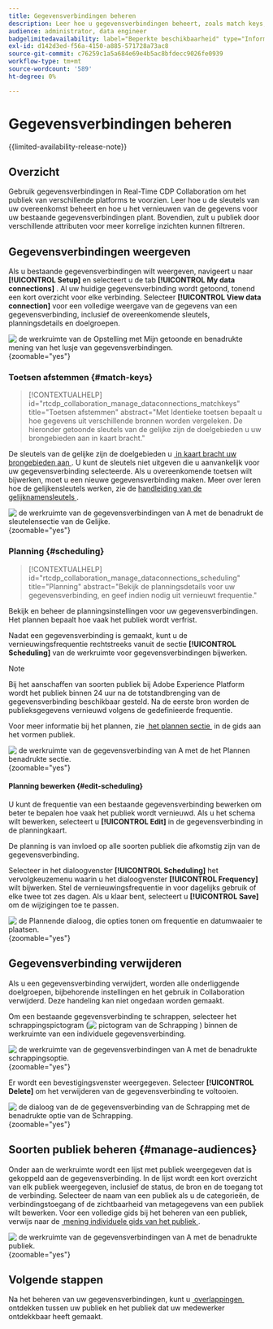```yaml
---
title: Gegevensverbindingen beheren
description: Leer hoe u gegevensverbindingen beheert, zoals match keys, planning, use cases en publiekfiltering in Real-Time CDP Collaboration
audience: administrator, data engineer
badgelimitedavailability: label="Beperkte beschikbaarheid" type="Informative" url="https://helpx.adobe.com/nl/legal/product-descriptions/real-time-customer-data-platform-collaboration.html newtab=true"
exl-id: d142d3ed-f56a-4150-a885-571728a73ac8
source-git-commit: c76259c1a5a684e69e4b5ac8bfdecc9026fe0939
workflow-type: tm+mt
source-wordcount: '589'
ht-degree: 0%

---
```


# Gegevensverbindingen beheren

{{limited-availability-release-note}}

## Overzicht

Gebruik gegevensverbindingen in Real-Time CDP Collaboration om het publiek van verschillende platforms te voorzien. Leer hoe u de sleutels van uw overeenkomst beheert en hoe u het vernieuwen van de gegevens voor uw bestaande gegevensverbindingen plant. Bovendien, zult u publiek door verschillende attributen voor meer korrelige inzichten kunnen filtreren.

## Gegevensverbindingen weergeven

Als u bestaande gegevensverbindingen wilt weergeven, navigeert u naar **[!UICONTROL Setup]** en selecteert u de tab **[!UICONTROL My data connections]** . Al uw huidige gegevensverbinding wordt getoond, tonend een kort overzicht voor elke verbinding. Selecteer **[!UICONTROL View data connection]** voor een volledige weergave van de gegevens van een gegevensverbinding, inclusief de overeenkomende sleutels, planningsdetails en doelgroepen.

![&#x200B; de werkruimte van de Opstelling met Mijn getoonde en benadrukte mening van het lusje van gegevensverbindingen.](/help/assets/setup/manage-data-connection/my-data-connections.png){zoomable="yes"}

### Toetsen afstemmen {#match-keys}

>[!CONTEXTUALHELP]
>id="rtcdp_collaboration_manage_dataconnections_matchkeys"
>title="Toetsen afstemmen"
>abstract="Met Identieke toetsen bepaalt u hoe gegevens uit verschillende bronnen worden vergeleken. De hieronder getoonde sleutels van de gelijke zijn de doelgebieden u uw brongebieden aan in kaart bracht."

De sleutels van de gelijke zijn de doelgebieden u [&#x200B; in kaart bracht uw brongebieden aan &#x200B;](./onboard-audiences.md#map-fields). U kunt de sleutels niet uitgeven die u aanvankelijk voor uw gegevensverbinding selecteerde. Als u overeenkomende toetsen wilt bijwerken, moet u een nieuwe gegevensverbinding maken. Meer over leren hoe de gelijkensleutels werken, zie de [&#x200B; handleiding van de gelijknamensleutels &#x200B;](./onboard-account.md#set-up-match-keys).

![&#x200B; de werkruimte van de gegevensverbindingen van A met de benadrukt de sleutelensectie van de Gelijke.](/help/assets/setup/manage-data-connection/view-data-connection-match-keys.png){zoomable="yes"}

### Planning {#scheduling}

>[!CONTEXTUALHELP]
>id="rtcdp_collaboration_manage_dataconnections_scheduling"
>title="Planning"
>abstract="Bekijk de planningsdetails voor uw gegevensverbinding, en geef indien nodig uit vernieuwt frequentie."

Bekijk en beheer de planningsinstellingen voor uw gegevensverbindingen. Het plannen bepaalt hoe vaak het publiek wordt verfrist.

Nadat een gegevensverbinding is gemaakt, kunt u de vernieuwingsfrequentie rechtstreeks vanuit de sectie **[!UICONTROL Scheduling]** van de werkruimte voor gegevensverbindingen bijwerken.

>[!NOTE]
>
>Bij het aanschaffen van soorten publiek bij Adobe Experience Platform wordt het publiek binnen 24 uur na de totstandbrenging van de gegevensverbinding beschikbaar gesteld. Na de eerste bron worden de publieksgegevens vernieuwd volgens de gedefinieerde frequentie.

Voor meer informatie bij het plannen, zie [&#x200B; het plannen sectie &#x200B;](/help/guide/setup/onboard-audiences.md#schedule) in de gids aan het vormen publiek.

![&#x200B; de werkruimte van de gegevensverbinding van A met de het Plannen benadrukte sectie.](/help/assets/setup/manage-data-connection/view-data-connection-scheduling.png){zoomable="yes"}

#### Planning bewerken {#edit-scheduling}

U kunt de frequentie van een bestaande gegevensverbinding bewerken om beter te bepalen hoe vaak het publiek wordt vernieuwd. Als u het schema wilt bewerken, selecteert u **[!UICONTROL Edit]** in de gegevensverbinding in de planningkaart.

De planning is van invloed op alle soorten publiek die afkomstig zijn van de gegevensverbinding.

Selecteer in het dialoogvenster **[!UICONTROL Scheduling]** het vervolgkeuzemenu waarin u het dialoogvenster **[!UICONTROL Frequency]** wilt bijwerken. Stel de vernieuwingsfrequentie in voor dagelijks gebruik of elke twee tot zes dagen. Als u klaar bent, selecteert u **[!UICONTROL Save]** om de wijzigingen toe te passen.

![&#x200B; de Plannende dialoog, die opties tonen om frequentie en datumwaaier te plaatsen.](../../assets/setup/manage-data-connection/scheduling-dialog.png){zoomable="yes"}

## Gegevensverbinding verwijderen

Als u een gegevensverbinding verwijdert, worden alle onderliggende doelgroepen, bijbehorende instellingen en het gebruik in Collaboration verwijderd. Deze handeling kan niet ongedaan worden gemaakt.

Om een bestaande gegevensverbinding te schrappen, selecteer het schrappingspictogram (![&#x200B; pictogram van de Schrapping &#x200B;](/help/assets/common/delete.svg)) binnen de werkruimte van een individuele gegevensverbinding.

![&#x200B; de werkruimte van de gegevensverbindingen van A met de benadrukte schrappingsoptie.](/help/assets/setup/manage-data-connection/delete-data-connection.png){zoomable="yes"}

Er wordt een bevestigingsvenster weergegeven. Selecteer **[!UICONTROL Delete]** om het verwijderen van de gegevensverbinding te voltooien.

![&#x200B; de dialoog van de de gegevensverbinding van de Schrapping met de benadrukte optie van de Schrapping.](/help/assets/setup/manage-data-connection/delete-data-connection-confirm.png){zoomable="yes"}

## Soorten publiek beheren {#manage-audiences}

Onder aan de werkruimte wordt een lijst met publiek weergegeven dat is gekoppeld aan de gegevensverbinding. In de lijst wordt een kort overzicht van elk publiek weergegeven, inclusief de status, de bron en de toegang tot de verbinding. Selecteer de naam van een publiek als u de categorieën, de verbindingstoegang of de zichtbaarheid van metagegevens van een publiek wilt bewerken. Voor een volledige gids bij het beheren van een publiek, verwijs naar de [&#x200B; mening individuele gids van het publiek &#x200B;](./onboard-audiences.md#view-individual-audiences).

![&#x200B; de werkruimte van de gegevensverbindingen van A met de benadrukte publiek.](/help/assets/setup/manage-data-connection/view-data-connection-manage-audiences.png){zoomable="yes"}

## Volgende stappen

Na het beheren van uw gegevensverbindingen, kunt u [&#x200B; overlappingen &#x200B;](/help/guide/collaborate/discover.md) ontdekken tussen uw publiek en het publiek dat uw medewerker ontdekkbaar heeft gemaakt.
